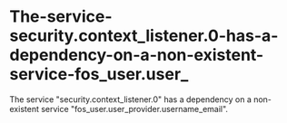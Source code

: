 # The-service-security.context_listener.0-has-a-dependency-on-a-non-existent-service-fos_user.user_
The service "security.context_listener.0" has a dependency on a non-existent service "fos_user.user_provider.username_email".
